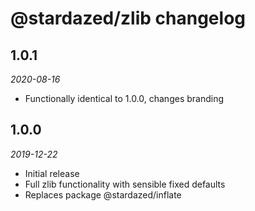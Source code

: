 # @stardazed/zlib changelog

## 1.0.1
_2020-08-16_
* Functionally identical to 1.0.0, changes branding

## 1.0.0
_2019-12-22_
* Initial release
* Full zlib functionality with sensible fixed defaults
* Replaces package @stardazed/inflate
